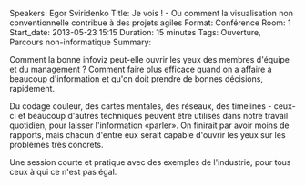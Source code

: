 Speakers: Egor Sviridenko
Title: Je vois ! - Ou comment la visualisation non conventionnelle contribue à des projets agiles
Format: Conférence
Room: 1
Start_date: 2013-05-23 15:15
Duration: 15 minutes
Tags: Ouverture, Parcours non-informatique
Summary:

Comment la bonne infoviz peut-elle ouvrir les yeux des membres d'équipe et du management ?
Comment faire plus efficace quand on a affaire à beaucoup d'information et qu'on doit prendre de bonnes décisions, rapidement.

Du codage couleur, des cartes mentales, des réseaux, des timelines - ceux-ci et beaucoup d'autres techniques peuvent être utilisés dans notre travail quotidien, pour laisser l'information «parler».
On finirait par avoir moins de rapports, mais chacun d'entre eux serait capable d'ouvrir les yeux sur les problèmes très concrets.

Une session courte et pratique avec des exemples de l'industrie, pour tous ceux à qui ce n'est pas égal.
